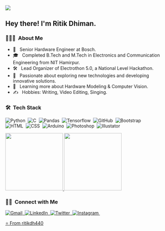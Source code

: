 <img src="https://github.com/ritikdh440/ritikdh440/blob/main/11676981027847.jpeg">

<h2> Hey there! I'm Ritik Dhiman.</h2> 

<h3> 👨🏻‍💻 &nbsp;About Me </h3> 

- 💼 &nbsp; Senior Hardware Engineer at Bosch.
- 🎓 &nbsp; Completed B.Tech and M.Tech in Electronics and Communication Engineering from NIT Hamirpur.
- 🛠️ &nbsp; Lead Organizer of Electrothon 5.0, a National Level Hackathon.
- 🤔 &nbsp; Passionate about exploring new technologies and developing innovative solutions.
- 🌱 &nbsp; Learning more about Hardware Modeling & Computer Vision.
- ✍️ &nbsp; Hobbies: Writing, Video Editing, Singing. <br>

### 🛠 &nbsp;Tech Stack


![Python](https://img.shields.io/badge/python%20-%2314354C.svg?&style=for-the-badge&logo=python&logoColor=white)&nbsp;
![C](https://img.shields.io/badge/c%20-%2300599C.svg?&style=for-the-badge&logo=c&logoColor=white)&nbsp;
![Pandas](https://img.shields.io/badge/pandas%20-%23150458.svg?&style=for-the-badge&logo=pandas&logoColor=white)&nbsp;
![Tensorflow](https://img.shields.io/badge/TensorFlow%20-%23FF6F00.svg?&style=for-the-badge&logo=TensorFlow&logoColor=white)&nbsp;
![GitHub](https://img.shields.io/badge/github%20-%23121011.svg?&style=for-the-badge&logo=github&logoColor=white)&nbsp;
![Bootstrap](https://img.shields.io/badge/-Bootstrap-05122A?&style=for-the-badge&logo=bootstrap&logoColor=563D7C)&nbsp;<br>
![HTML](https://img.shields.io/badge/html5%20-%23E34F26.svg?&style=for-the-badge&logo=html5&logoColor=white)&nbsp;
![CSS](https://img.shields.io/badge/css3%20-%231572B6.svg?&style=for-the-badge&logo=css3&logoColor=white)&nbsp;
![Arduino](https://img.shields.io/badge/-Arduino-00979D?style=for-the-badge&logo=Arduino&logoColor=white)&nbsp;
![Photoshop](https://img.shields.io/badge/adobe%20photoshop%20-%2331A8FF.svg?&style=for-the-badge&logo=adobe%20photoshop&logoColor=white)&nbsp;
![Illustator](https://img.shields.io/badge/adobe%20illustrator%20-%23FF9A00.svg?&style=for-the-badge&logo=adobe%20illustrator&logoColor=white)&nbsp;

<a href="https://github.com/ritikdh440">
  <img height="180em" src="https://github-readme-stats.vercel.app/api?username=ritikdh440&theme=buefy&show_icons=true" />
  <img height="180em" src="https://github-readme-stats.vercel.app/api/top-langs/?username=ritikdh440&theme=buefy&layout=compact" />
</a>

<br/>

<h3>🤝🏻 &nbsp;Connect with Me </h3> 

<p align="left">
<a href = mailto:rkdh440fficial@gmail.com ><img alt="Gmail" src="https://img.shields.io/badge/Gmail-D14836?style=for-the-badge&logo=gmail&logoColor=white">&nbsp;
<a href = "https://www.linkedin.com/in/ritik-dhiman/"><img alt="LinkedIn" src="https://img.shields.io/badge/linkedin%20-%230077B5.svg?&style=for-the-badge&logo=linkedin&logoColor=white">&nbsp;
<a href ="https://twitter.com/ritik_dhiman_"><img alt="Twitter" src="https://img.shields.io/badge/Twitter%20-%231DA1F2.svg?&style=for-the-badge&logo=Twitter&logoColor=white"/>&nbsp;
<a href="https://www.instagram.com/ritik.dhiman/"><img alt="Instagram" src="https://img.shields.io/badge/Instagram%20-%23E4405F.svg?&style=for-the-badge&logo=Instagram&logoColor=white"/>&nbsp;

⭐️ From [ritikdh440](https://github.com/ritikdh440)
